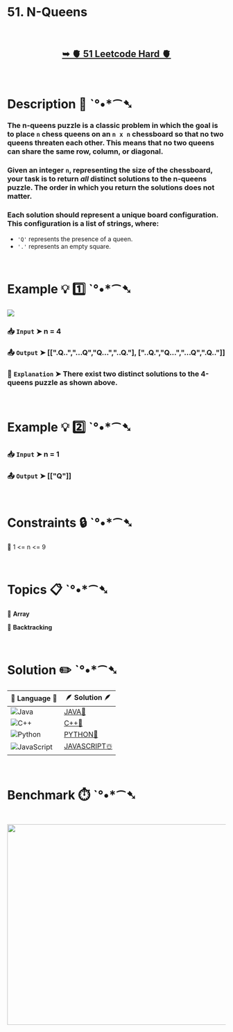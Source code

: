 # 51. N-Queens

</br>

<h2 align="center"> 

<a href="https://leetcode.com/problems/n-queens/description/"><strong>➥ 🫀 51 Leetcode Hard 🫀 </strong></a>
</h2>

</br>

# Description 📜 ˋ°•*⁀➷

### The n-queens puzzle is a classic problem in which the goal is to place `n` chess queens on an `n x n` chessboard so that no two queens threaten each other. This means that no two queens can share the same row, column, or diagonal.

### Given an integer `n`, representing the size of the chessboard, your task is to return *all* distinct solutions to the n-queens puzzle. The order in which you return the solutions does not matter.

### Each solution should represent a unique board configuration. This configuration is a list of strings, where:

- `'Q'` represents the presence of a queen.
- `'.'` represents an empty square.

</br>

# Example 💡 1️⃣ ˋ°•*⁀➷

<img src="https://github.com/user-attachments/assets/6cf67270-f6df-4ef7-aa6a-bedc382df310" width="" height=""/>

  ### 📥 `Input`  ➤ n = 4

  ### 📤 `Output`  ➤  [[".Q..","...Q","Q...","..Q."], ["..Q.","Q...","...Q",".Q.."]]

  ### 🔦 `Explanation`  ➤ There exist two distinct solutions to the 4-queens puzzle as shown above.

</br>

# Example 💡 2️⃣ ˋ°•*⁀➷

  ### 📥 `Input` ➤ n = 1

  ### 📤 `Output`  ➤ [["Q"]]

</br>

# Constraints 🔒 ˋ°•*⁀➷

🔹 1 <= n <= 9 </br>

</br>

# Topics 📋 ˋ°•*⁀➷

🔸 **Array**  </br>

🔸 **Backtracking**  </br>

</br>

# Solution ✏️ ˋ°•*⁀➷

| 📒 Language 📒  | 🪶 Solution 🪶 |
| ------------- | ------------- |
|  ![Java](https://img.shields.io/badge/java-%23ED8B00.svg?style=for-the-badge&logo=openjdk&logoColor=white)  | [JAVA🍁](https://github.com/Prakhar-002/LEETCODE/blob/main/%F0%9F%93%9A%20Study%20%F0%9F%8E%A7%20Plan%20%F0%9F%91%A8%F0%9F%8F%BB%E2%80%8D%F0%9F%92%BB/%F0%9F%A9%B5%20NeetCode%20150%20-%20%F0%9F%8D%87%20Blind%2075%20%2B%2075%20problems/%F0%9F%94%AC%20Examine%20Thoroughly%20%F0%9F%A7%AC/09%20Backtracking/Day%20%E2%9E%BA%2077%20%F0%9F%A5%A1%2051.%20N-Queens%20%E2%98%83%EF%B8%8F%20%F0%9F%8D%81%20%F0%9F%8D%B0%20%F0%9F%8E%B2/%F0%9F%8D%81JAVA%20-%2051.%20N-Queens.java) |
|  ![C++](https://img.shields.io/badge/c++-%2300599C.svg?style=for-the-badge&logo=c%2B%2B&logoColor=white)  | [C++🎲](https://github.com/Prakhar-002/LEETCODE/blob/main/%F0%9F%93%9A%20Study%20%F0%9F%8E%A7%20Plan%20%F0%9F%91%A8%F0%9F%8F%BB%E2%80%8D%F0%9F%92%BB/%F0%9F%A9%B5%20NeetCode%20150%20-%20%F0%9F%8D%87%20Blind%2075%20%2B%2075%20problems/%F0%9F%94%AC%20Examine%20Thoroughly%20%F0%9F%A7%AC/09%20Backtracking/Day%20%E2%9E%BA%2077%20%F0%9F%A5%A1%2051.%20N-Queens%20%E2%98%83%EF%B8%8F%20%F0%9F%8D%81%20%F0%9F%8D%B0%20%F0%9F%8E%B2/%F0%9F%8E%B2CPP%20-%2051.%20N-Queens.cpp)  |
|  ![Python](https://img.shields.io/badge/python-3670A0?style=for-the-badge&logo=python&logoColor=ffdd54)    | [PYTHON🍰](https://github.com/Prakhar-002/LEETCODE/blob/main/%F0%9F%93%9A%20Study%20%F0%9F%8E%A7%20Plan%20%F0%9F%91%A8%F0%9F%8F%BB%E2%80%8D%F0%9F%92%BB/%F0%9F%A9%B5%20NeetCode%20150%20-%20%F0%9F%8D%87%20Blind%2075%20%2B%2075%20problems/%F0%9F%94%AC%20Examine%20Thoroughly%20%F0%9F%A7%AC/09%20Backtracking/Day%20%E2%9E%BA%2077%20%F0%9F%A5%A1%2051.%20N-Queens%20%E2%98%83%EF%B8%8F%20%F0%9F%8D%81%20%F0%9F%8D%B0%20%F0%9F%8E%B2/%F0%9F%8D%B0PYTHON%20-%2051.%20N-Queens.py) |
| ![JavaScript](https://img.shields.io/badge/javascript-%23323330.svg?style=for-the-badge&logo=javascript&logoColor=%23F7DF1E)   | [JAVASCRIPT☃️](https://github.com/Prakhar-002/LEETCODE/blob/main/%F0%9F%93%9A%20Study%20%F0%9F%8E%A7%20Plan%20%F0%9F%91%A8%F0%9F%8F%BB%E2%80%8D%F0%9F%92%BB/%F0%9F%A9%B5%20NeetCode%20150%20-%20%F0%9F%8D%87%20Blind%2075%20%2B%2075%20problems/%F0%9F%94%AC%20Examine%20Thoroughly%20%F0%9F%A7%AC/09%20Backtracking/Day%20%E2%9E%BA%2077%20%F0%9F%A5%A1%2051.%20N-Queens%20%E2%98%83%EF%B8%8F%20%F0%9F%8D%81%20%F0%9F%8D%B0%20%F0%9F%8E%B2/%E2%98%83%EF%B8%8FJAVASCRIPT%20-%2051.%20N-Queens.js) |

</br>

# Benchmark ⏱️ ˋ°•*⁀➷

<h1  align="center" >

<img src ="https://github.com/user-attachments/assets/b21d1b6f-18dc-41df-9929-c2ed45eb39a9" width = "700px" height="462px" />

</h1>
